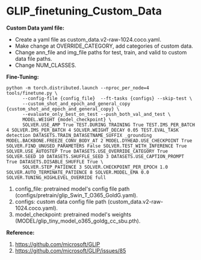 # GLIP_finetuning_Custom_Data

**Custom Data yaml file:** 
* Create a yaml file as custom_data.v2-raw-1024.coco.yaml.
* Make change at OVERRIDE_CATEGORY, add categories of custom data.
* Change ann_file and img_file paths for test, train, and valid to custom data file paths.
* Change NUM_CLASSES.



**Fine-Tuning:**
```
python -m torch.distributed.launch --nproc_per_node=4 tools/finetune.py \
      --config-file {config_file}  --ft-tasks {configs} --skip-test \
      --custom_shot_and_epoch_and_general_copy {custom_shot_and_epoch_and_general_copy} \
      --evaluate_only_best_on_test --push_both_val_and_test \
      MODEL.WEIGHT {model_checkpoint} \
      SOLVER.USE_AMP True TEST.DURING_TRAINING True TEST.IMS_PER_BATCH 4 SOLVER.IMS_PER_BATCH 4 SOLVER.WEIGHT_DECAY 0.05 TEST.EVAL_TASK detection DATASETS.TRAIN_DATASETNAME_SUFFIX _grounding MODEL.BACKBONE.FREEZE_CONV_BODY_AT 2 MODEL.DYHEAD.USE_CHECKPOINT True SOLVER.FIND_UNUSED_PARAMETERS False SOLVER.TEST_WITH_INFERENCE True SOLVER.USE_AUTOSTEP True DATASETS.USE_OVERRIDE_CATEGORY True SOLVER.SEED 10 DATASETS.SHUFFLE_SEED 3 DATASETS.USE_CAPTION_PROMPT True DATASETS.DISABLE_SHUFFLE True \
      SOLVER.STEP_PATIENCE 3 SOLVER.CHECKPOINT_PER_EPOCH 1.0 SOLVER.AUTO_TERMINATE_PATIENCE 8 SOLVER.MODEL_EMA 0.0 SOLVER.TUNING_HIGHLEVEL_OVERRIDE full
```      

1. config_file: pretrained model's config file path (configs/pretrain/glip_Swin_T_O365_GoldG.yaml).
2. configs: custom data config file path (custom_data.v2-raw-1024.coco.yaml).
3. model_checkpoint: pretrained model's weights (MODEL/glip_tiny_model_o365_goldg_cc_sbu.pth).


**Reference:**
1. https://github.com/microsoft/GLIP
2. https://github.com/microsoft/GLIP/issues/85
